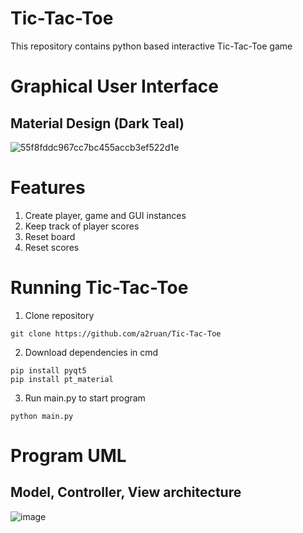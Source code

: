 # Tic-Tac-Toe
This repository contains python based interactive Tic-Tac-Toe game

# Graphical User Interface
## Material Design (Dark Teal)
![55f8fddc967cc7bc455accb3ef522d1e](https://user-images.githubusercontent.com/30330337/135153272-ccfc9028-812d-45db-b7d3-a536bfb02789.gif)


# Features
1. Create player, game and GUI instances
2. Keep track of player scores
3. Reset board
4. Reset scores

# Running Tic-Tac-Toe
1. Clone repository
```
git clone https://github.com/a2ruan/Tic-Tac-Toe
```
2. Download dependencies in cmd
```
pip install pyqt5
pip install pt_material
```
3. Run main.py to start program
```
python main.py
```
# Program UML
## Model, Controller, View architecture
![image](https://user-images.githubusercontent.com/30330337/134977574-b75f467e-f77e-4a84-80c9-99b0f5cd2a4b.png)

